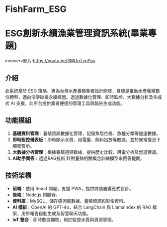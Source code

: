 # FishFarm_ESG
# ESG創新永續漁業管理資訊系統(畢業專題)
innoserv影片:https://youtu.be/3MUrrLynPas

## 介紹
此系統基於 ESG 策略，專為台灣水產養殖業者設計開發，目標是推動水產養殖數位轉型，邁向淨零碳排永續經營。透過數據化管理、即時監控、大數據分析及生成式 AI 支援，此平台提供業者便捷的管理工具與報告生成功能。

## 功能模組
1. **基礎資料管理**：養殖資訊數據化管理，記錄魚塭位置、魚種分類等營運數據。
2. **即時監控儀表板**：即時顯示水質、用電量、飼料投放等數據，並於異常情況下觸發警示。
3. **大數據分析管理**：根據養殖週期數據，提供歷史比較、用電分析及營運建議。
4. **AI助手問答**：透過RAG技術 針對養殖相關概念訓練模型來回答提問。

## 技術架構
- **前端**：使用 React 開發，支援 PWA，提供跨裝置響應式設計。
- **後端**：Node.js 伺服器。
- **資料庫**：MySQL，儲存感測器數據、養殖資訊和影像資料。
- **AI 模組**：OpenAI 的 GPT-4o，結合 LangChain 與 LlamaIndex 的 RAG 框架，用於報告自動生成及智慧聊天功能。
- **IoT 整合**：即時數據擷取，用於監控水質與資源管理。


